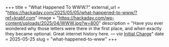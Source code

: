 +++
title = "What Happened To WWW.?"
external_url = "https://hackaday.com/2025/05/05/what-happened-to-www/?ref=krabf.com"
image = "https://hackaday.com/wp-content/uploads/2025/04/WWW.jpg?w=800"
description = "Have you ever wondered why those letters were there in the first place, and when exactly they became optional. Great internet history here. — *via* [Initial Charge](https://initialcharge.net/2025/05/www-subdomain/)"
date = 2025-05-25
slug = "what-happened-to-www"
+++ 